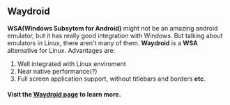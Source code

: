 ## Waydroid

**WSA(Windows Subsytem for Android)** might not be an amazing
android emulator, but it has really good integration with
Windows. But talking about emulators in Linux, there aren't
many of them. **Waydroid** is a **WSA** alternative for Linux.
Advantages are:

1. Well integrated with Linux enviroment
2. Near native performance(?)
3. Full screen application support, without titlebars and borders
**etc**.

#### Visit the [Waydroid page](https://waydro.id/) to learn more.
